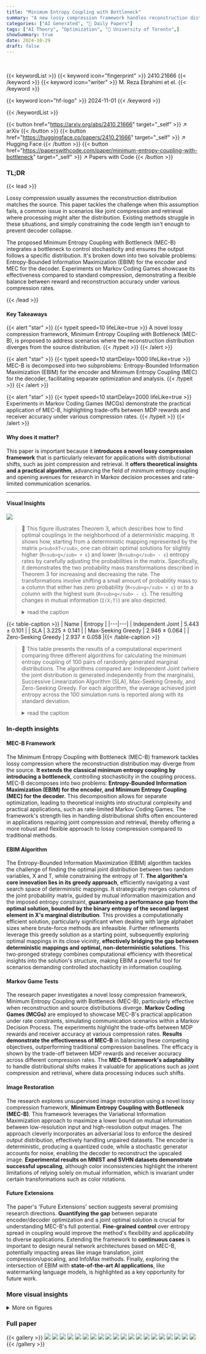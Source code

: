 ```yaml
---
title: "Minimum Entropy Coupling with Bottleneck"
summary: "A new lossy compression framework handles reconstruction distribution divergence by integrating a bottleneck, extending minimum entropy coupling and offering guaranteed performance."
categories: ["AI Generated", "🤗 Daily Papers"]
tags: ["AI Theory", "Optimization", "🏢 University of Toronto",]
showSummary: true
date: 2024-10-29
draft: false
---
```


<br>

{{< keywordList >}}
{{< keyword icon="fingerprint" >}} 2410.21666 {{< /keyword >}}
{{< keyword icon="writer" >}} M. Reza Ebrahimi et el. {{< /keyword >}}
 
{{< keyword icon="hf-logo" >}} 2024-11-01 {{< /keyword >}}
 
{{< /keywordList >}}

{{< button href="https://arxiv.org/abs/2410.21666" target="_self" >}}
↗ arXiv
{{< /button >}}
{{< button href="https://huggingface.co/papers/2410.21666" target="_self" >}}
↗ Hugging Face
{{< /button >}}
{{< button href="https://paperswithcode.com/paper/minimum-entropy-coupling-with-bottleneck" target="_self" >}}
↗ Papers with Code
{{< /button >}}


### TL;DR


{{< lead >}}

Lossy compression usually assumes the reconstruction distribution matches the source.  This paper tackles the challenge when this assumption fails, a common issue in scenarios like joint compression and retrieval where processing might alter the distribution.  Existing methods struggle in these situations, and simply constraining the code length isn't enough to prevent decoder collapse.

The proposed Minimum Entropy Coupling with Bottleneck (MEC-B) integrates a bottleneck to control stochasticity and ensures the output follows a specific distribution.  It's broken down into two solvable problems: Entropy-Bounded Information Maximization (EBIM) for the encoder and MEC for the decoder.  Experiments on Markov Coding Games showcase its effectiveness compared to standard compression, demonstrating a flexible balance between reward and reconstruction accuracy under various compression rates.

{{< /lead >}}


#### Key Takeaways

{{< alert "star" >}}
{{< typeit speed=10 lifeLike=true >}} A novel lossy compression framework, Minimum Entropy Coupling with Bottleneck (MEC-B), is proposed to address scenarios where the reconstruction distribution diverges from the source distribution. {{< /typeit >}}
{{< /alert >}}

{{< alert "star" >}}
{{< typeit speed=10 startDelay=1000 lifeLike=true >}} MEC-B is decomposed into two subproblems: Entropy-Bounded Information Maximization (EBIM) for the encoder and Minimum Entropy Coupling (MEC) for the decoder, facilitating separate optimization and analysis. {{< /typeit >}}
{{< /alert >}}

{{< alert "star" >}}
{{< typeit speed=10 startDelay=2000 lifeLike=true >}} Experiments in Markov Coding Games (MCGs) demonstrate the practical application of MEC-B, highlighting trade-offs between MDP rewards and receiver accuracy under various compression rates. {{< /typeit >}}
{{< /alert >}}

#### Why does it matter?
This paper is important because it **introduces a novel lossy compression framework** that is particularly relevant for applications with distributional shifts, such as joint compression and retrieval.  It **offers theoretical insights and a practical algorithm**, advancing the field of minimum entropy coupling and opening avenues for research in Markov decision processes and rate-limited communication scenarios.

------
#### Visual Insights



![](https://arxiv.org/html/2410.21666/x1.png)

> 🔼 This figure illustrates Theorem 3, which describes how to find optimal couplings in the neighborhood of a deterministic mapping. It shows how, starting from a deterministic mapping represented by the matrix  `p<sub>XT</sub>`, one can obtain optimal solutions for slightly higher (`R<sub>g</sub> + ε`) and lower (`R<sub>g</sub> - ε`) entropy rates by carefully adjusting the probabilities in the matrix.  Specifically, it demonstrates the two probability mass transformations described in Theorem 3 for increasing and decreasing the rate. The transformations involve shifting a small amount of probability mass to a column that either has zero probability (`R<sub>g</sub> + ε`) or to a column with the highest sum (`R<sub>g</sub> - ε`). The resulting changes in mutual information (`I(X;T)`) are also depicted.
> <details>
> <summary>read the caption</summary>
> Figure 1: An example for Theorem 3.
> </details>





{{< table-caption >}}
| Name | Entropy |
|---|---| 
| Independent Joint | 5.443 ± 0.101 |
| SLA | 3.225 ± 0.141 |
| Max-Seeking Greedy | 2.946 ± 0.064 |
| Zero-Seeking Greedy | 2.937 ± 0.058 |{{< /table-caption >}}

> 🔼 This table presents the results of a computational experiment comparing three different algorithms for calculating the minimum entropy coupling of 100 pairs of randomly generated marginal distributions. The algorithms compared are: Independent Joint (where the joint distribution is generated independently from the marginals), Successive Linearization Algorithm (SLA), Max-Seeking Greedy, and Zero-Seeking Greedy. For each algorithm, the average achieved joint entropy across the 100 simulation runs is reported along with its standard deviation.
> <details>
> <summary>read the caption</summary>
> Table 1: Minimum Entropy Coupling: average achieved joint entropy of 100 simulations of marginal distributions.
> </details>





### In-depth insights


#### MEC-B Framework
The Minimum Entropy Coupling with Bottleneck (MEC-B) framework tackles lossy compression where the reconstruction distribution may diverge from the source.  **It extends the classical minimum entropy coupling by introducing a bottleneck**, controlling stochasticity in the coupling process.  MEC-B decomposes into two problems: **Entropy-Bounded Information Maximization (EBIM) for the encoder, and Minimum Entropy Coupling (MEC) for the decoder.**  This decomposition allows for separate optimization, leading to theoretical insights into structural complexity and practical applications, such as rate-limited Markov Coding Games. The framework's strength lies in handling distributional shifts often encountered in applications requiring joint compression and retrieval, thereby offering a more robust and flexible approach to lossy compression compared to traditional methods.

#### EBIM Algorithm
The Entropy-Bounded Information Maximization (EBIM) algorithm tackles the challenge of finding the optimal joint distribution between two random variables, X and T, while constraining the entropy of T.  **The algorithm's core innovation lies in its greedy approach**, efficiently navigating a vast search space of deterministic mappings.  It strategically merges columns of the joint probability matrix, guided by mutual information maximization and the imposed entropy constraint, **guaranteeing a performance gap from the optimal solution, bounded by the binary entropy of the second largest element in X's marginal distribution**. This provides a computationally efficient solution, particularly significant when dealing with large alphabet sizes where brute-force methods are infeasible.  Further refinements leverage this greedy solution as a starting point, subsequently exploring optimal mappings in its close vicinity, **effectively bridging the gap between deterministic mappings and optimal, non-deterministic solutions**. This two-pronged strategy combines computational efficiency with theoretical insights into the solution's structure, making EBIM a powerful tool for scenarios demanding controlled stochasticity in information coupling.

#### Markov Game Tests
The research paper investigates a novel lossy compression framework, Minimum Entropy Coupling with Bottleneck (MEC-B), particularly effective when reconstruction and source distributions diverge.  **Markov Coding Games (MCGs)** are employed to showcase MEC-B's practical application under rate constraints, simulating communication scenarios within a Markov Decision Process.  The experiments highlight the trade-offs between MDP rewards and receiver accuracy at various compression rates.  **Results demonstrate the effectiveness of MEC-B** in balancing these competing objectives, outperforming traditional compression baselines. The efficacy is shown by the trade-off between MDP rewards and receiver accuracy across different compression rates. The **MEC-B framework's adaptability** to handle distributional shifts makes it valuable for applications such as joint compression and retrieval, where data processing induces such shifts.

#### Image Restoration
The research explores unsupervised image restoration using a novel lossy compression framework, **Minimum Entropy Coupling with Bottleneck (MEC-B)**.  This framework leverages the Variational Information Maximization approach to maximize a lower bound on mutual information between low-resolution input and high-resolution output images.  The approach cleverly incorporates an adversarial loss to enforce the desired output distribution, effectively handling unpaired datasets.  The encoder is deterministic, producing a quantized code, while a stochastic generator accounts for noise, enabling the decoder to reconstruct the upscaled image. **Experimental results on MNIST and SVHN datasets demonstrate successful upscaling**, although color inconsistencies highlight the inherent limitations of relying solely on mutual information, which is invariant under certain transformations such as color rotations.

#### Future Extensions
The paper's 'Future Extensions' section suggests several promising research directions.  **Quantifying the gap** between separate encoder/decoder optimization and a joint optimal solution is crucial for understanding MEC-B's full potential.  **Fine-grained control** over entropy spread in coupling would improve the method's flexibility and applicability to diverse applications.  Extending the framework to **continuous cases** is important to design neural network architectures based on MEC-B, potentially impacting areas like image translation, joint compression/upscaling, and InfoMax methods. Finally, exploring the intersection of EBIM with **state-of-the-art AI applications**, like watermarking language models, is highlighted as a key opportunity for future work.


### More visual insights

<details>
<summary>More on figures
</summary>


![](https://arxiv.org/html/2410.21666/x2.png)

> 🔼 Figure 2 illustrates the effectiveness of the proposed method for solving the Entropy-Bounded Information Maximization (EBIM) problem. The left panel shows the optimal solutions obtained via brute-force search for the input distribution pX = [0.7, 0.2, 0.1]. The right panel demonstrates the proposed two-step approach, where deterministic mappings are first identified using Algorithm 1, and then the optimal couplings near these mappings are found using Theorem 3. The dashed lines represent the couplings obtained from applying Theorem 3 to each deterministic mapping, while the thick solid line highlights the optimal couplings selected from among those solutions. This figure highlights the efficacy of the proposed algorithm in closely approximating the optimal solutions obtained by exhaustive search.
> <details>
> <summary>read the caption</summary>
> Figure 2:  Solutions to the EBIM problem for pX=[0.7,0.2,0.1]subscript𝑝𝑋0.70.20.1p_{X}=[0.7,0.2,0.1]italic_p start_POSTSUBSCRIPT italic_X end_POSTSUBSCRIPT = [ 0.7 , 0.2 , 0.1 ]. Left: brute force solution. Right: application of the transformations from Theorem 3 to each deterministic mapping (dashed lines) and selection of solutions with maximal mutual information for each R𝑅Ritalic_R value (thick solid line). This strategy effectively recovers optimal solutions, aligning with those found by brute force in this case.
> </details>



![](https://arxiv.org/html/2410.21666/x3.png)

> 🔼 In a rate-limited Markov Coding Game, a source transmits a message to a receiver via an agent. The agent participates in a Markov Decision Process (MDP) where actions indirectly convey information about the message.  The source compresses the message (signal T) before transmission to the agent, who then uses this information to guide its actions in the MDP.  Finally, the receiver attempts to decode the original message from the agent's observed MDP trajectory. The communication channel between the source and the agent has a rate constraint, limiting the amount of information that can be transmitted.
> <details>
> <summary>read the caption</summary>
> Figure 3: The structure of a Markov Coding Game with Rate Limit.
> </details>



![](https://arxiv.org/html/2410.21666/x4.png)

> 🔼 This figure illustrates the trade-off between the average reward obtained in a Markov Decision Process (MDP) and the accuracy with which a receiver decodes a message, controlled by a parameter β (beta).  The left panel shows results using a novel deterministic search algorithm for message compression (Algorithm 1), while the right panel presents a baseline approach using uniform quantization (Algorithm 5).  Both approaches are tested with messages of size 512, uniformly distributed a priori. Each data point plotted represents the average outcome over 200 MDP episodes.
> <details>
> <summary>read the caption</summary>
> Figure 4:  The trade-off between average MDP reward vs. receiver’s accuracy, navigated by varying the value of β𝛽\betaitalic_β. Left: using our search algorithm for compression (Algorithm 1), Right: using uniform quantization in Algorithm 5. The message size is 512 with a uniform prior, and each data point is averaged over 200 episodes.
> </details>



![](https://arxiv.org/html/2410.21666/x5.png)

> 🔼 This figure visualizes the evolution of message belief (probability distribution over messages) across different time steps (agent actions) in a Markov Coding Game. It compares two compression methods: the authors' proposed deterministic EBIM solver (Algorithm 1) and a uniform quantization method (Algorithm 5).  Different lines represent different values of the temperature parameter (β) which controls the stochasticity of the agent's policy. Each plot shows a different compression rate (the ratio of message entropy to code budget). The figure demonstrates how the message belief converges toward the true message over time, illustrating the impact of both the compression method and the temperature parameter on decoding accuracy.
> <details>
> <summary>read the caption</summary>
> Figure 5: Evolution of message belief over time, for various values of β𝛽\betaitalic_β and rate budget, using our search algorithm for compression in Algorithm 1 vs. uniform quantization in Algorithm 5.
> </details>



![](https://arxiv.org/html/2410.21666/x6.png)

> 🔼 This figure illustrates the optimal solutions for the Entropy-Bounded Information Maximization (EBIM) problem in the vicinity of a deterministic mapping.  It shows how the optimal solution changes as the entropy constraint (R) varies slightly above and below the entropy of the deterministic mapping (Rg).  The figure helps to visualize the impact of small changes to the entropy constraint on the optimal coupling between the input and output variables (X and T).  Specifically, it demonstrates the methods described in Theorem 3 for finding optimal couplings near a deterministic mapping by transferring infinitesimal probability mass between cells of the joint distribution matrix.
> <details>
> <summary>read the caption</summary>
> Figure 6: Optimal solutions in the neighborhood of a deterministic mapping.
> </details>



![](https://arxiv.org/html/2410.21666/x7.png)

> 🔼 The figure shows a grid world environment used in Markov Coding Game experiments.  The agent starts in a red circle and must navigate to a green goal circle, avoiding a red trap and grey obstacles.  Crucially, the agent's policy is non-deterministic, with probabilities for moving in each direction shown in each cell.  The black path illustrates one possible trajectory of the agent, demonstrating how the noisy environment can cause deviations from the intended actions.
> <details>
> <summary>read the caption</summary>
> Figure 7: The Grid World Setup used in the experiments. The starting cell is depicted by a red circle, while the goal, trap, and obstacle cells are colored green, red, and grey, respectively. Additionally, a non-deterministic policy is demonstrated through the probabilities of actions in each direction within each cell. The path taken by the agent is traced in black. Note that due to the noisy environment, the agent may move in directions not explicitly suggested by the policy.
> </details>



![](https://arxiv.org/html/2410.21666/x8.png)

> 🔼 This figure visualizes the Maximum Entropy policies obtained through Soft Q-value iteration (Algorithm 8) for two different values of the beta parameter (β). The left panel displays the policy when log(β) = -6, indicating a preference for high randomness in actions. Conversely, the right panel shows the policy when log(β) = -3, demonstrating a lower level of randomness in actions. The policies are represented as matrices, mapping states to action probabilities, and are learned within the Markov Coding Game environment described in the paper. These policies highlight the trade-off between the level of randomness in actions and their contribution to the overall reward within the game.
> <details>
> <summary>read the caption</summary>
> Figure 8: The Maximum Entropy policy learned through Soft Q-Value iteration of Algorithm 8, for log⁡β=−6𝛽6\log\beta=-6roman_log italic_β = - 6 (left) and log⁡β=−3𝛽3\log\beta=-3roman_log italic_β = - 3 (right).
> </details>



![](https://arxiv.org/html/2410.21666/x9.png)

> 🔼 This figure compares the mutual information achieved by our proposed deterministic EBIM solver against the encoder proposed by Shkel et al. [3], for different maximum allowed code entropies. The left panel shows results for a Binomial distribution, while the right panel presents results for a Truncated Geometric distribution. The comparison highlights the superior performance of our proposed approach, especially in lower rate regimes.
> <details>
> <summary>read the caption</summary>
> Figure 9:  Obtained I⁢(X;T)𝐼𝑋𝑇I(X;T)italic_I ( italic_X ; italic_T ) vs. maximum allowed H⁢(T)𝐻𝑇H(T)italic_H ( italic_T ) for Binomial (left) and Truncated Geometric (right) input distributions.
> </details>



![](https://arxiv.org/html/2410.21666/x10.png)

> 🔼 Figure 10 illustrates the impact of compression rate on the resulting coupling between the input (X) and output (Y) distributions in the Minimum Entropy Coupling with Bottleneck (MEC-B) framework.  The input and output distributions are uniform.  The compression rate is calculated as the ratio of the input entropy H(X) to the allowed code rate R. The figure shows that at lower compression rates (H(X)/R closer to 1), couplings tend to be deterministic, with little stochasticity. As the compression rate increases (H(X)/R becomes larger),  the couplings become increasingly stochastic, characterized by higher entropy and less predictability in mapping from X to Y.
> <details>
> <summary>read the caption</summary>
> Figure 10:  Generated couplings in MEC-B formulation (2), for uniform input and output distributions. The compression rate is defined as H⁢(X)/R𝐻𝑋𝑅H(X)/Ritalic_H ( italic_X ) / italic_R. Higher compression rates lead to more stochastic couplings with increased entropy.
> </details>



![](https://arxiv.org/html/2410.21666/x11.png)

> 🔼 This block diagram illustrates the architecture of the unsupervised image restoration framework.  It shows the data flow from a low-resolution input image (X) through an encoder (f_θ) that produces a compressed representation (T).  This compressed representation is then passed to a generator (g_φ), which adds noise (z) to produce an upscaled, potentially noisy image (Ŷ).  A discriminator (d_ψ) is used to enforce the desired output distribution (p_Y) by comparing the generated upscaled image to high-resolution images in the target domain (Y). Finally, a reconstructor network (α_γ) refines the image based on Ŷ and the compressed representation T.
> <details>
> <summary>read the caption</summary>
> Figure 11: Block diagram of the unsupervised image restoration framework.
> </details>



![](https://arxiv.org/html/2410.21666/x12.png)

> 🔼 This figure visualizes the results of unsupervised image restoration on the MNIST dataset. It showcases the reconstructed images from compressed representations, varying the number of code dimensions and bits per dimension. Each image grid represents a set of reconstructed images, demonstrating the impact of compression parameters on the quality of the restored images.
> <details>
> <summary>read the caption</summary>
> Figure 12: Output samples from the MNIST dataset, for different number of code dimensions and the number of bits per dimension of the code.
> </details>



![](https://arxiv.org/html/2410.21666/x13.png)

> 🔼 This figure displays a comparison of input and output images from the Street View House Numbers (SVHN) dataset after applying an unsupervised image restoration technique.  The input images are low-resolution, and the outputs show the corresponding upscaled versions. This illustrates the model's ability to reconstruct higher-resolution images from lower-resolution input without direct paired training data, which is a key characteristic of unsupervised learning.
> <details>
> <summary>read the caption</summary>
> Figure 13: Input and output samples from the SVHN dataset.
> </details>



</details>






### Full paper

{{< gallery >}}
<img src="https://ai-paper-reviewer.com/2410.21666/1.png" class="grid-w50 md:grid-w33 xl:grid-w25" />
<img src="https://ai-paper-reviewer.com/2410.21666/2.png" class="grid-w50 md:grid-w33 xl:grid-w25" />
<img src="https://ai-paper-reviewer.com/2410.21666/3.png" class="grid-w50 md:grid-w33 xl:grid-w25" />
<img src="https://ai-paper-reviewer.com/2410.21666/4.png" class="grid-w50 md:grid-w33 xl:grid-w25" />
<img src="https://ai-paper-reviewer.com/2410.21666/5.png" class="grid-w50 md:grid-w33 xl:grid-w25" />
<img src="https://ai-paper-reviewer.com/2410.21666/6.png" class="grid-w50 md:grid-w33 xl:grid-w25" />
<img src="https://ai-paper-reviewer.com/2410.21666/7.png" class="grid-w50 md:grid-w33 xl:grid-w25" />
<img src="https://ai-paper-reviewer.com/2410.21666/8.png" class="grid-w50 md:grid-w33 xl:grid-w25" />
<img src="https://ai-paper-reviewer.com/2410.21666/9.png" class="grid-w50 md:grid-w33 xl:grid-w25" />
<img src="https://ai-paper-reviewer.com/2410.21666/10.png" class="grid-w50 md:grid-w33 xl:grid-w25" />
<img src="https://ai-paper-reviewer.com/2410.21666/11.png" class="grid-w50 md:grid-w33 xl:grid-w25" />
<img src="https://ai-paper-reviewer.com/2410.21666/12.png" class="grid-w50 md:grid-w33 xl:grid-w25" />
<img src="https://ai-paper-reviewer.com/2410.21666/13.png" class="grid-w50 md:grid-w33 xl:grid-w25" />
<img src="https://ai-paper-reviewer.com/2410.21666/14.png" class="grid-w50 md:grid-w33 xl:grid-w25" />
<img src="https://ai-paper-reviewer.com/2410.21666/15.png" class="grid-w50 md:grid-w33 xl:grid-w25" />
<img src="https://ai-paper-reviewer.com/2410.21666/16.png" class="grid-w50 md:grid-w33 xl:grid-w25" />
<img src="https://ai-paper-reviewer.com/2410.21666/17.png" class="grid-w50 md:grid-w33 xl:grid-w25" />
<img src="https://ai-paper-reviewer.com/2410.21666/18.png" class="grid-w50 md:grid-w33 xl:grid-w25" />
<img src="https://ai-paper-reviewer.com/2410.21666/19.png" class="grid-w50 md:grid-w33 xl:grid-w25" />
<img src="https://ai-paper-reviewer.com/2410.21666/20.png" class="grid-w50 md:grid-w33 xl:grid-w25" />
{{< /gallery >}}